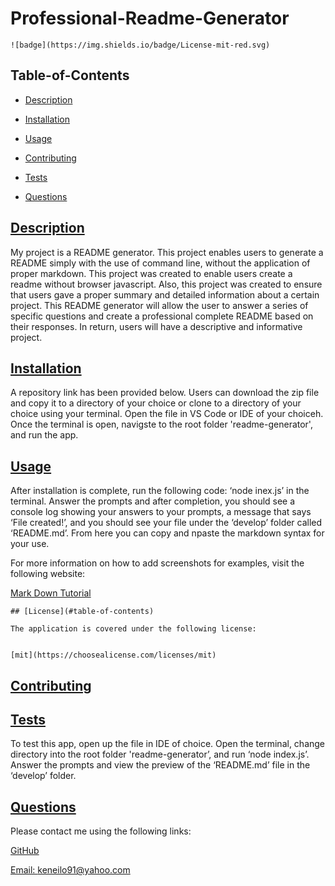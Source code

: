 # Professional-Readme-Generator

  
    ![badge](https://img.shields.io/badge/License-mit-red.svg)
    

  ## Table-of-Contents
  * [Description](#description)
  * [Installation](#installation)
  * [Usage](#usage)
  
  * [Contributing](#contributing)
  * [Tests](#tests)
  * [Questions](#questions)
  
  ## [Description](#table-of-contents)
  My project is a README generator. This project enables users to generate a README simply with the use of command line, without the application of proper markdown.
  This project was created to enable users create a readme without browser javascript. Also, this project was created to ensure that users gave a proper summary and detailed information about a certain project.
  This README generator will allow the user to answer a series of specific questions and create a professional complete README based on their responses. In return, users will have a descriptive and informative project.

  ## [Installation](#table-of-contents)
  A repository link has been provided  below. Users can download the zip file and copy it to a directory of your choice or clone to a directory of your choice using your terminal. Open the file in VS Code or IDE of your choiceh. Once the terminal is open, navigste to the root folder 'readme-generator', and run the app.

  ## [Usage](#table-of-contents)
  After installation is complete, run the following code: ‘node inex.js’ in the terminal. Answer the prompts and after completion, you should see a console log showing your answers to your prompts, a message that says ‘File created!’, and you should see your file under the ‘develop’ folder called ‘README.md’. From here you can copy and npaste the markdown syntax for your use.
  
  For more information on how to add screenshots for examples, visit the following website:
  
  [Mark Down Tutorial](https://agea.github.io/tutorial.md/)
  
  
    ## [License](#table-of-contents)
    
    The application is covered under the following license:

    
    [mit](https://choosealicense.com/licenses/mit)
    
    

  ## [Contributing](#table-of-contents)
  

  ## [Tests](#table-of-contents)
  To test this app, open up the file in IDE of choice. Open the terminal, change directory into the root folder 'readme-generator’, and run ‘node index.js’. Answer the prompts and view the preview of the ‘README.md’ file in the ‘develop’ folder.
  
  ## [Questions](#table-of-contents)
  Please contact me using the following links:
  
  [GitHub](https://github.com/kenesei91)

  [Email: keneilo91@yahoo.com](mailto:keneilo91@yahoo.com)
